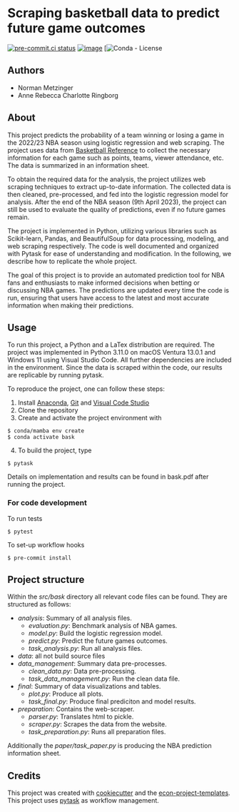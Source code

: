 # Scraping basketball data to predict future game outcomes

[![pre-commit.ci status](https://results.pre-commit.ci/badge/github/NormProgr/bask/main.svg)](https://results.pre-commit.ci/latest/github/NormProgr/bask/main)
[![image](https://img.shields.io/badge/code%20style-black-000000.svg)](https://github.com/psf/black)
[![Conda - License](https://img.shields.io/conda/l/conda-forge/setuptools)

## Authors

- Norman Metzinger
- Anne Rebecca Charlotte Ringborg

## About

This project predicts the probability of a team winning or losing a game in the 2022/23
NBA season using logistic regression and web scraping. The project uses data from
[Basketball Reference](https://www.basketball-reference.com/leagues/NBA_2023_games-%7B%7D.html)
to collect the necessary information for each game such as points, teams, viewer
attendance, etc. The data is summarized in an information sheet.

To obtain the required data for the analysis, the project utilizes web scraping
techniques to extract up-to-date information. The collected data is then cleaned,
pre-processed, and fed into the logistic regression model for analysis. After the end of
the NBA season (9th April 2023), the project can still be used to evaluate the quality
of predictions, even if no future games remain.

The project is implemented in Python, utilizing various libraries such as Scikit-learn,
Pandas, and BeautifulSoup for data processing, modeling, and web scraping respectively.
The code is well documented and organized with Pytask for ease of understanding and
modification. In the following, we describe how to replicate the whole project.

The goal of this project is to provide an automated prediction tool for NBA fans and
enthusiasts to make informed decisions when betting or discussing NBA games. The
predictions are updated every time the code is run, ensuring that users have access to
the latest and most accurate information when making their predictions.

## Usage

To run this project, a Python and a LaTex distribution are required. The project was
implemented in Python 3.11.0 on macOS Ventura 13.0.1 and Windows 11 using Visual Studio
Code. All further dependencies are included in the environment. Since the data is
scraped within the code, our results are replicable by running pytask.

To reproduce the project, one can follow these steps:

1. Install [Anaconda](https://docs.anaconda.com/anaconda/install/index.html),
   [Git](https://git-scm.com/) and
   [Visual Code Studio](https://code.visualstudio.com/download)
1. Clone the repository
1. Create and activate the project environment with

```console
$ conda/mamba env create
$ conda activate bask
```

4. To build the project, type

```console
$ pytask
```

Details on implementation and results can be found in bask.pdf after running the
project.

### For code development

To run tests

```console
$ pytest
```

To set-up workflow hooks

```console
$ pre-commit install
```

## Project structure

Within the *src/bask* directory all relevant code files can be found. They are
structured as follows:

- *analysis*: Summary of all analysis files.
  - *evaluation.py*: Benchmark analysis of NBA games.
  - *model.py*: Build the logistic regression model.
  - *predict.py*: Predict the future games outcomes.
  - *task_analysis.py*: Run all analysis files.
- *data*: all not build source files
- *data_management*: Summary data pre-processes.
  - *clean_data.py*: Data pre-processing.
  - *task_data_management.py*: Run the clean data file.
- *final*: Summary of data visualizations and tables.
  - *plot.py*: Produce all plots.
  - *task_final.py*: Produce final prediciton and model results.
- *preparation*: Contains the web-scraper.
  - *parser.py*: Translates html to pickle.
  - *scraper.py*: Scrapes the data from the website.
  - *task_preparation.py*: Runs all preparation files.

Additionally the *paper/task_paper.py* is producing the NBA prediction information
sheet.

## Credits

This project was created with [cookiecutter](https://github.com/audreyr/cookiecutter)
and the
[econ-project-templates](https://github.com/OpenSourceEconomics/econ-project-templates).
This project uses [pytask](https://github.com/pytask-dev/pytask) as workflow management.
